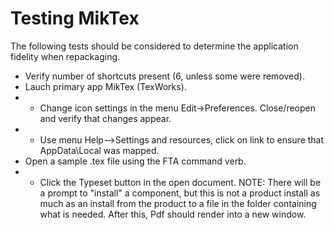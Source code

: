 # Testing MikTex

The following tests should be considered to determine the application fidelity when repackaging.

* Verify number of shortcuts present (6, unless some were removed).
* Lauch primary app MikTex (TexWorks).
* * Change icon settings in the menu Edit->Preferences. Close/reopen and verify that changes appear.
* * Use menu Help-->Settings and resources, click on link to ensure that AppData\Local was mapped.
* Open a sample .tex file using the FTA command verb.
* * Click the Typeset button in the open document. NOTE: There will be a prompt to "install" a component, but this is not a product install as much as an install from the product to a file in the folder containing what is needed. After this, Pdf should render into a new window.

